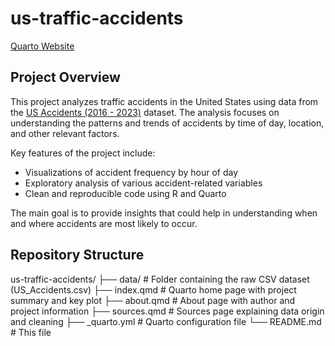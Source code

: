 # us-traffic-accidents

[Quarto Website](https://neelamarshad.quarto.pub/us-traffic-accidents-analysis/)

## Project Overview

This project analyzes traffic accidents in the United States using data from the [US Accidents (2016 - 2023)](https://www.kaggle.com/datasets/sobhanmoosavi/us-accidents) dataset. The analysis focuses on understanding the patterns and trends of accidents by time of day, location, and other relevant factors.

Key features of the project include:
- Visualizations of accident frequency by hour of day
- Exploratory analysis of various accident-related variables
- Clean and reproducible code using R and Quarto

The main goal is to provide insights that could help in understanding when and where accidents are most likely to occur.

## Repository Structure

us-traffic-accidents/
├── data/ # Folder containing the raw CSV dataset (US_Accidents.csv)
├── index.qmd # Quarto home page with project summary and key plot
├── about.qmd # About page with author and project information
├── sources.qmd # Sources page explaining data origin and cleaning
├── _quarto.yml # Quarto configuration file
└── README.md # This file
